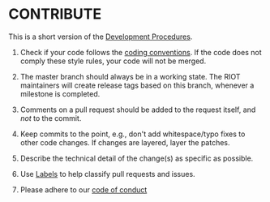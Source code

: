 # CONTRIBUTE
This is a short version of the [Development Procedures](https://github.com/RIOT-OS/RIOT/wiki/Development-procedures).

1. Check if your code follows the [coding conventions](https://github.com/RIOT-OS/RIOT/wiki/Coding-conventions). If the code does not comply these style rules, your code will not be merged.

2. The master branch should always be in a working state. The RIOT maintainers will create release tags based on this branch, whenever a milestone is completed.

3. Comments on a pull request should be added to the request itself, and *not* to the commit.

4. Keep commits to the point, e.g., don't add whitespace/typo fixes to other code changes. If changes are layered, layer the patches.

5. Describe the technical detail of the change(s) as specific as possible.

6. Use [Labels](https://github.com/RIOT-OS/RIOT/wiki/Labels) to help classify pull requests and issues.

7. Please adhere to our [code of conduct](https://github.com/RIOT-OS/RIOT/blob/master/CODE_OF_CONDUCT.md)
